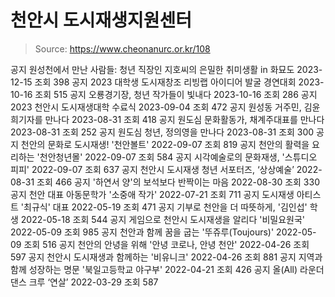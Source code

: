 # 천안시 도시재생지원센터

> Source: https://www.cheonanurc.or.kr/108

공지
원성천에서 만난 사람들: 청년 직장인 지호씨의 은밀한 취미생활 in 화묘도
2023-12-15
조회
398
공지
2023 대학생 도시재창조 리빙랩 아이디어 발굴 경연대회
2023-10-16
조회
515
공지
오룡경기장, 청년 작가들이 빛내다
2023-10-16
조회
286
공지
2023 천안시 도시재생대학 수료식
2023-09-04
조회
472
공지
원성동 거주민, 김윤희기자를 만나다
2023-08-31
조회
418
공지
원도심 문화활동가, 채계주대표를 만나다
2023-08-31
조회
252
공지
원도심 청년, 정의영을 만나다
2023-08-31
조회
300
공지
천안의 문화로 도시재생! '천안볼트'
2022-09-07
조회
819
공지
천안의 활력을 요리하는 '천안청년몰'
2022-09-07
조회
584
공지
시각예술로의 문화재생, '스튜디오 피피'
2022-09-07
조회
637
공지
천안시 도시재생 청년 서포터즈, ‘상상예술’
2022-08-31
조회
466
공지
'하연서 양'의 보석보다 반짝이는 마음
2022-08-30
조회
330
공지
천안 대표 아동문학가 '소중애 작가'
2022-07-21
조회
711
공지
도시재생 아티스트 '최규식' 대표
2022-05-19
조회
471
공지
기부로 천안을 더 따뜻하게, '김인섭' 학생
2022-05-18
조회
544
공지
게임으로 천안시 도시재생을 알리다 '비밀요원국'
2022-05-09
조회
985
공지
천안과 함께 꿈을 굽는 '뚜쥬루(Toujours)'
2022-05-09
조회
516
공지
천안의 안녕을 위해 '안녕 코로나, 안녕 천안'
2022-04-26
조회
597
공지
천안시 도시재생과 함께하는 '비유니크'
2022-04-26
조회
881
공지
지역과 함께 성장하는 명문 '북일고등학교 야구부'
2022-04-21
조회
426
공지
올(All) 라운더 댄스 크루 ‘연살’
2022-03-29
조회
587